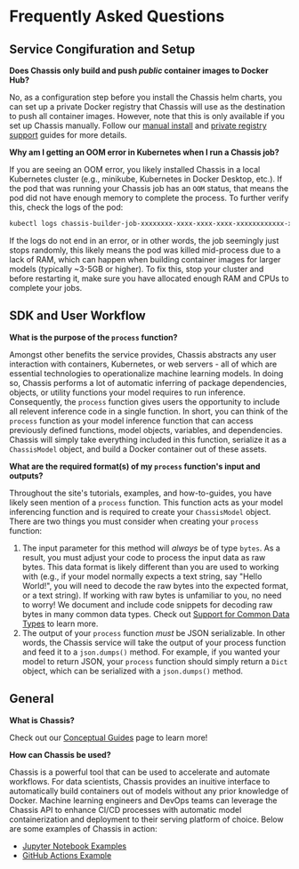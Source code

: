 # Frequently Asked Questions

## Service Congifuration and Setup

**Does Chassis only build and push *public* container images to Docker Hub?**

No, as a configuration step before you install the Chassis helm charts, you can set up a private Docker registry that Chassis will use as the destination to push all container images. However, note that this is only available if you set up Chassis manually. Follow our [manual install](./tutorials/deploy-manual.md) and [private registry support](./how-to-guides/private-registry.md) guides for more details.  

**Why am I getting an OOM error in Kubernetes when I run a Chassis job?**

If you are seeing an OOM error, you likely installed Chassis in a local Kubernetes cluster (e.g., minikube, Kubernetes in Docker Desktop, etc.). If the pod that was running your Chassis job has an `OOM` status, that means the pod did not have enough memory to complete the process. To further verify this, check the logs of the pod: 

```bash
kubectl logs chassis-builder-job-xxxxxxxx-xxxx-xxxx-xxxx-xxxxxxxxxxxx-xxxx kaniko
``` 

If the logs do not end in an error, or in other words, the job seemingly just stops randomly, this likely means the pod was killed mid-process due to a lack of RAM, which can happen when building container images for larger models (typically ~3-5GB or higher). To fix this, stop your cluster and before restarting it, make sure you have allocated enough RAM and CPUs to complete your jobs.  

## SDK and User Workflow

**What is the purpose of the `process` function?**

Amongst other benefits the service provides, Chassis abstracts any user interaction with containers, Kubernetes, or web servers - all of which are essential technologies to operationalize machine learning models. In doing so, Chassis performs a lot of automatic inferring of package dependencies, objects, or utility functions your model requires to run inference. Consequently, the `process` function gives users the opportunity to include all relevent inference code in a single function. In short, you can think of the `process` function as your model inference function that can access previously defined functions, model objects, variables, and dependencies. Chassis will simply take everything included in this function, serialize it as a `ChassisModel` object, and build a Docker container out of these assets.   

**What are the required format(s) of my `process` function's input and outputs?**

Throughout the site's tutorials, examples, and how-to-guides, you have likely seen mention of a `process` function. This function acts as your model inferencing function and is required to create your `ChassisModel` object. There are two things you must consider when creating your `process` function:

1. The input parameter for this method will *always* be of type `bytes`. As a result, you must adjust your code to process the input data as raw bytes. This data format is likely different than you are used to working with (e.g., if your model normally expects a text string, say "Hello World!", you will need to decode the raw bytes into the expected format, or a text string). If working with raw bytes is unfamiliar to you, no need to worry! We document and include code snippets for decoding raw bytes in many common data types. Check out [Support for Common Data Types](./how-to-guides/common-data-types.md) to learn more.
2. The output of your `process` function *must* be JSON serializable. In other words, the Chassis service will take the output of your process function and feed it to a `json.dumps()` method. For example, if you wanted your model to return JSON, your `process` function should simply return a `Dict` object, which can be serialized with a `json.dumps()` method. 

## General

**What is Chassis?**

Check out our [Conceptual Guides](./conceptual-guides/overview.md) page to learn more!

**How can Chassis be used?**

Chassis is a powerful tool that can be used to accelerate and automate workflows. For data scientists, Chassis provides an inuitive interface to automatically build containers out of models without any prior knowledge of Docker. Machine learning engineers and DevOps teams can leverage the Chassis API to enhance CI/CD processes with automatic model containerization and deployment to their serving platform of choice. Below are some examples of Chassis in action:

* [Jupyter Notebook Examples](https://github.com/modzy/chassis/tree/main/chassisml_sdk/examples)
* [GitHub Actions Example](https://github.com/modzy/github-workflow-model-deployment)
